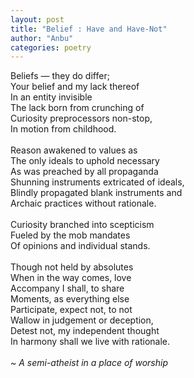 ```yaml
---
layout: post
title: "Belief : Have and Have-Not"
author: "Anbu"
categories: poetry
---
```

Beliefs — they do differ;  
Your belief and my lack thereof  
In an entity invisible  
The lack born from crunching of  
Curiosity preprocessors non-stop,  
In motion from childhood.  
\
Reason awakened to values as  
The only ideals to uphold necessary  
As was preached by all propaganda  
Shunning instruments extricated of ideals,  
Blindly propagated blank instruments and  
Archaic practices without rationale.  
\
Curiosity branched into scepticism  
Fueled by the mob mandates  
Of opinions and individual stands.  
\
Though not held by absolutes  
When in the way comes, love  
Accompany I shall, to share  
Moments, as everything else  
Participate, expect not, to not  
Wallow in judgement or deception,  
Detest not, my independent thought  
In harmony shall we live with rationale.  
\
_~ A semi-atheist in a place of worship_
